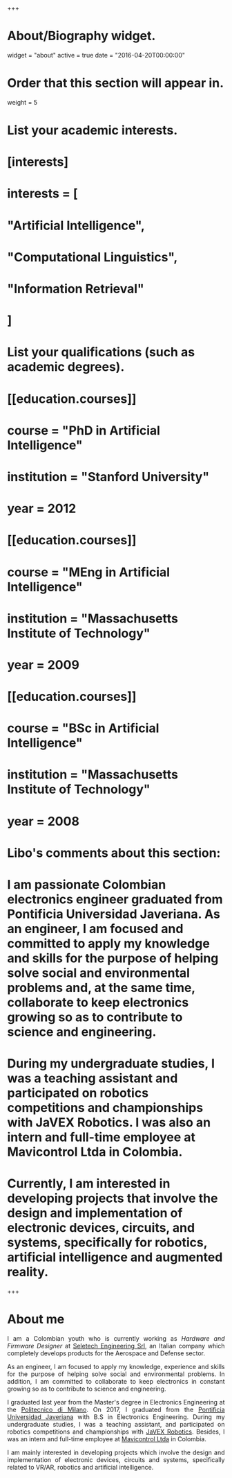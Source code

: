 +++
# About/Biography widget.
widget = "about"
active = true
date = "2016-04-20T00:00:00"

# Order that this section will appear in.
weight = 5

# List your academic interests.
# [interests]
#  interests = [
#    "Artificial Intelligence",
#    "Computational Linguistics",
#    "Information Retrieval"
#  ]

# List your qualifications (such as academic degrees).
# [[education.courses]]
#  course = "PhD in Artificial Intelligence"
#  institution = "Stanford University"
#  year = 2012

# [[education.courses]]
#  course = "MEng in Artificial Intelligence"
#  institution = "Massachusetts Institute of Technology"
#  year = 2009

# [[education.courses]]
#  course = "BSc in Artificial Intelligence"
#  institution = "Massachusetts Institute of Technology"
#  year = 2008

# Libo's comments about this section:
# I am passionate Colombian electronics engineer graduated from Pontificia Universidad Javeriana. As an  engineer, I am focused and committed to apply my knowledge and skills for the purpose of helping solve social and environmental problems and, at the same time, collaborate to keep electronics growing so as to contribute to science and engineering.
# During my undergraduate studies, I was a teaching assistant and participated on robotics competitions and championships with JaVEX Robotics. I was also an intern and full-time employee at Mavicontrol Ltda in Colombia.
# Currently, I am interested in developing projects that involve the design and implementation of electronic devices, circuits, and systems, specifically for robotics, artificial intelligence and augmented reality.

+++

# About me

<p align="justify">I am a Colombian youth who is currently working as <i>Hardware and Firmware Designer</i> at <a href="https://lnx.seletech.com/index.php/en/" target="_blank">Seletech Engineering Srl</a>, an Italian company which completely develops products for the Aerospace and Defense sector.

<p align="justify">As an engineer, I am focused to apply my knowledge, experience and skills for the purpose of helping solve social and environmental problems. In addition, I am committed to collaborate to keep electronics in constant growing so as to contribute to science and engineering.</p>

<p align="justify">I graduated last year from the Master's degree in Electronics Engineering at the <a href="https://www.polimi.it/" target="_blank">Politecnico di Milano</a>. On 2017, I graduated from the <a href="http://www.javeriana.edu.co/" target="_blank">Pontificia Universidad Javeriana</a> with B.S in Electronics Engineering. During my undergraduate studies, I was a teaching assistant, and participated on robotics competitions and championships with <a href="https://javexpuj.wixsite.com/javexpuj" target="_blank">JaVEX Robotics</a>. Besides, I was an intern and full-time employee at <a href="https://www.mavicontrol.com/" target="_blank">Mavicontrol Ltda</a> in Colombia.</p>

<p align="justify">I am mainly interested in developing projects which involve the design and implementation of electronic devices, circuits and systems, specifically related to VR/AR, robotics and artificial intelligence.</p>
